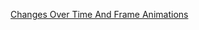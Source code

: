 
[Changes Over Time And Frame Animations](https://creative-coding.decontextualize.com/changes-over-time/)